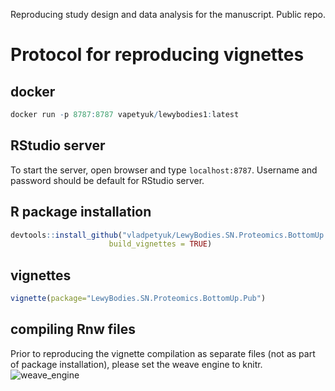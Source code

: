 Reproducing study design and data analysis for the manuscript. Public repo.

# Protocol for reproducing vignettes

## docker
```r
docker run -p 8787:8787 vapetyuk/lewybodies1:latest
```

## RStudio server
To start the server, open browser and type `localhost:8787`. Username and password should be default for RStudio server.


## R package installation
```r
devtools::install_github("vladpetyuk/LewyBodies.SN.Proteomics.BottomUp.Pub", 
                      build_vignettes = TRUE)
```                      

## vignettes
```r
vignette(package="LewyBodies.SN.Proteomics.BottomUp.Pub")
```

## compiling Rnw files
Prior to reproducing the vignette compilation as separate files (not as part of package installation), please set the weave engine to knitr.
![weave_engine](https://user-images.githubusercontent.com/4207635/109757383-8452cc00-7b9e-11eb-91d8-35b8c2c738c3.png)
